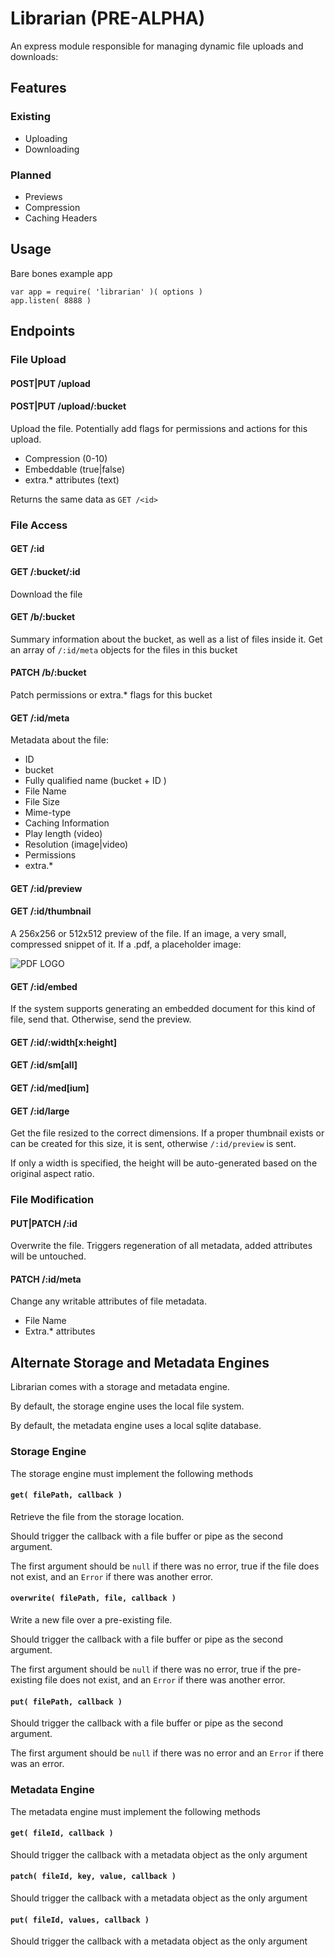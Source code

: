 # Librarian (PRE-ALPHA)

An express module responsible for managing dynamic file uploads and downloads:

## Features

### Existing
- Uploading
- Downloading

### Planned
- Previews
- Compression
- Caching Headers

## Usage

Bare bones example app
```
var app = require( 'librarian' )( options )
app.listen( 8888 )
```

## Endpoints

### File Upload

#### POST|PUT /upload
#### POST|PUT /upload/:bucket

Upload the file. Potentially add flags for permissions and actions for this upload.

- Compression (0-10)
- Embeddable (true|false)
- extra.* attributes (text)

Returns the same data as `GET /<id>`

### File Access

#### GET /:id
#### GET /:bucket/:id

Download the file

#### GET /b/:bucket

Summary information about the bucket, as well as a list of files inside it.
Get an array of `/:id/meta` objects for the files in this bucket

#### PATCH /b/:bucket

Patch permissions or extra.* flags for this bucket

#### GET /:id/meta

Metadata about the file:

- ID
- bucket
- Fully qualified name (bucket + ID )
- File Name
- File Size
- Mime-type
- Caching Information
- Play length (video)
- Resolution (image|video)
- Permissions
- extra.*

#### GET /:id/preview
#### GET /:id/thumbnail

A 256x256 or 512x512 preview of the file.
If an image, a very small, compressed snippet of it. If a .pdf, a placeholder image:

![PDF LOGO](http://upload.wikimedia.org/wikipedia/commons/9/9b/Adobe_PDF_icon.png)

#### GET /:id/embed

If the system supports generating an embedded document for this kind of file, send that. Otherwise, send the preview.

#### GET /:id/:width[x:height]
#### GET /:id/sm[all]
#### GET /:id/med[ium]
#### GET /:id/large

Get the file resized to the correct dimensions.
If a proper thumbnail exists or can be created for this size, it is sent, otherwise `/:id/preview` is sent.

If only a width is specified, the height will be auto-generated based on the original aspect ratio.

### File Modification

#### PUT|PATCH /:id

Overwrite the file.
Triggers regeneration of all metadata, added attributes will be untouched.

#### PATCH /:id/meta
Change any writable attributes of file metadata.

- File Name
- Extra.* attributes

## Alternate Storage and Metadata Engines

Librarian comes with a storage and metadata engine.

By default, the storage engine uses the local file system.

By default, the metadata engine uses a local sqlite database.

### Storage Engine

The storage engine must implement the following methods

#### `get( filePath, callback )`

Retrieve the file from the storage location.

Should trigger the callback with a file buffer or pipe as the second argument.

The first argument should be `null` if there was no error,
true if the file does not exist,
and an `Error` if there was another error.

#### `overwrite( filePath, file, callback )`

Write a new file over a pre-existing file.

Should trigger the callback with a file buffer or pipe as the second argument.

The first argument should be `null` if there was no error,
true if the pre-existing file does not exist,
and an `Error` if there was another error.

#### `put( filePath, callback )`

Should trigger the callback with a file buffer or pipe as the second argument.

The first argument should be `null` if there was no error
and an `Error` if there was an error.

### Metadata Engine

The metadata engine must implement the following methods

#### `get( fileId, callback )`

Should trigger the callback with a metadata object as the only argument

#### `patch( fileId, key, value, callback )`

Should trigger the callback with a metadata object as the only argument

#### `put( fileId, values, callback )`

Should trigger the callback with a metadata object as the only argument
